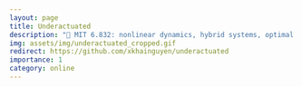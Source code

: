 ```yaml
---
layout: page
title: Underactuated
description: "🤖 MIT 6.832: nonlinear dynamics, hybrid systems, optimal and robust control, and planning"
img: assets/img/underactuated_cropped.gif
redirect: https://github.com/xkhainguyen/underactuated
importance: 1
category: online
---
```

